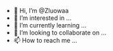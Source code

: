 - 👋 Hi, I’m @Zluowaa
- 👀 I’m interested in ...
- 🌱 I’m currently learning ...
- 💞️ I’m looking to collaborate on ...
- 📫 How to reach me ...

<!---
Zluowaa/Zluowaa is a ✨ special ✨ repository because its `README.md` (this file) appears on your GitHub profile.
You can click the Preview link to take a look at your changes.
--->
